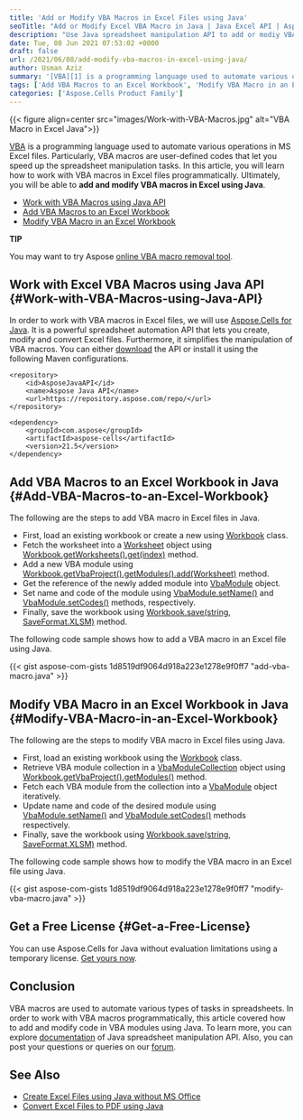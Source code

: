 ```yaml
---
title: 'Add or Modify VBA Macros in Excel Files using Java'
seoTitle: "Add or Modify Excel VBA Macro in Java | Java Excel API | Aspose"
description: "Use Java spreadsheet manipulation API to add or modiy VBA macro in Excel using Java. Access and manipulate the VBA modules attached to the worksheets."
date: Tue, 08 Jun 2021 07:53:02 +0000
draft: false
url: /2021/06/08/add-modify-vba-macros-in-excel-using-java/
author: Usman Aziz
summary: '[VBA][1] is a programming language used to automate various operations in MS Excel files. Particularly, VBA macros are user-defined codes that let you speed up the spreadsheet manipulation tasks. In this article, you will learn how to work with VBA macros in Excel files programmatically. Ultimately, you will be able to **add and modify VBA macros in Excel using Java**.'
tags: ['Add VBA Macros to an Excel Workbook', 'Modify VBA Macro in an Excel Workbook', 'Work with VBA Macros using Java API']
categories: ['Aspose.Cells Product Family']
---
```




{{< figure align=center src="images/Work-with-VBA-Macros.jpg" alt="VBA Macro in Excel Java">}}


[VBA][2] is a programming language used to automate various operations in MS Excel files. Particularly, VBA macros are user-defined codes that let you speed up the spreadsheet manipulation tasks. In this article, you will learn how to work with VBA macros in Excel files programmatically. Ultimately, you will be able to **add and modify VBA macros in Excel using Java**.

*   [Work with VBA Macros using Java API][3]
*   [Add VBA Macros to an Excel Workbook][4]
*   [Modify VBA Macro in an Excel Workbook][5]

**TIP**

You may want to try Aspose [online VBA macro removal tool][6].

## Work with Excel VBA Macros using Java API {#Work-with-VBA-Macros-using-Java-API}

In order to work with VBA macros in Excel files, we will use [Aspose.Cells for Java][7]. It is a powerful spreadsheet automation API that lets you create, modify and convert Excel files. Furthermore, it simplifies the manipulation of VBA macros. You can either [download][8] the API or install it using the following Maven configurations.

```
<repository>
    <id>AsposeJavaAPI</id>
    <name>Aspose Java API</name>
    <url>https://repository.aspose.com/repo/</url>
</repository>
```
```
<dependency>
    <groupId>com.aspose</groupId>
    <artifactId>aspose-cells</artifactId>
    <version>21.5</version>
</dependency>
```

## Add VBA Macros to an Excel Workbook in Java {#Add-VBA-Macros-to-an-Excel-Workbook}

The following are the steps to add VBA macro in Excel files in Java.

*   First, load an existing workbook or create a new using [Workbook][9] class.
*   Fetch the worksheet into a [Worksheet][10] object using [Workbook.getWorksheets().get(index)][11] method.
*   Add a new VBA module using [Workbook.getVbaProject().getModules().add(Worksheet)][12] method.
*   Get the reference of the newly added module into [VbaModule][13] object.
*   Set name and code of the module using [VbaModule.setName()][14] and [VbaModule.setCodes()][15] methods, respectively.
*   Finally, save the workbook using [Workbook.save(string, SaveFormat.XLSM)][16] method.

The following code sample shows how to add a VBA macro in an Excel file using Java.

{{< gist aspose-com-gists 1d8519df9064d918a223e1278e9f0ff7 "add-vba-macro.java" >}}

## Modify VBA Macro in an Excel Workbook in Java {#Modify-VBA-Macro-in-an-Excel-Workbook}

The following are the steps to modify VBA macro in Excel files using Java.

*   First, load an existing workbook using the [Workbook][17] class.
*   Retrieve VBA module collection in a [VbaModuleCollection][18] object using [Workbook.getVbaProject().getModules()][19] method.
*   Fetch each VBA module from the collection into a [VbaModule][20] object iteratively.
*   Update name and code of the desired module using [VbaModule.setName()][21] and [VbaModule.setCodes()][22] methods respectively.
*   Finally, save the workbook using [Workbook.save(string, SaveFormat.XLSM)][23] method.

The following code sample shows how to modify the VBA macro in an Excel file using Java.

{{< gist aspose-com-gists 1d8519df9064d918a223e1278e9f0ff7 "modify-vba-macro.java" >}}

## Get a Free License {#Get-a-Free-License}

You can use Aspose.Cells for Java without evaluation limitations using a temporary license. [Get yours now][24].

## Conclusion

VBA macros are used to automate various types of tasks in spreadsheets. In order to work with VBA macros programmatically, this article covered how to add and modify code in VBA modules using Java. To learn more, you can explore [documentation][25] of Java spreadsheet manipulation API. Also, you can post your questions or queries on our [forum][26].

## See Also

*   [Create Excel Files using Java without MS Office][27]
*   [Convert Excel Files to PDF using Java][28]




[1]: https://en.wikipedia.org/wiki/Visual_Basic_for_Applications
[2]: https://en.wikipedia.org/wiki/Visual_Basic_for_Applications
[3]: #Work-with-VBA-Macros-using-Java-API
[4]: #Add-VBA-Macros-to-an-Excel-Workbook
[5]: #Modify-VBA-Macro-in-an-Excel-Workbook
[6]: https://products.aspose.app/slides/remove-macros
[7]: https://products.aspose.com/cells/java
[8]: https://downloads.aspose.com/cells/java
[9]: https://apireference.aspose.com/cells/java/com.aspose.cells/Workbook
[10]: https://apireference.aspose.com/cells/java/com.aspose.cells/Worksheet
[11]: https://apireference.aspose.com/cells/java/com.aspose.cells/worksheetcollection#Item%20(int)
[12]: https://apireference.aspose.com/cells/java/com.aspose.cells/vbamodulecollection#add(com.aspose.cells.Worksheet)
[13]: https://apireference.aspose.com/cells/java/com.aspose.cells/VbaModule
[14]: https://apireference.aspose.com/cells/java/com.aspose.cells/vbamodule#Name
[15]: https://apireference.aspose.com/cells/java/com.aspose.cells/vbamodule#Codes
[16]: https://apireference.aspose.com/cells/java/com.aspose.cells/workbook#save(java.lang.String,%20int)
[17]: https://apireference.aspose.com/cells/java/com.aspose.cells/Workbook
[18]: https://apireference.aspose.com/cells/java/com.aspose.cells/VbaModuleCollection
[19]: https://apireference.aspose.com/cells/java/com.aspose.cells/vbaproject#Modules
[20]: https://apireference.aspose.com/cells/java/com.aspose.cells/VbaModule
[21]: https://apireference.aspose.com/cells/java/com.aspose.cells/vbamodule#Name
[22]: https://apireference.aspose.com/cells/java/com.aspose.cells/vbamodule#Codes
[23]: https://apireference.aspose.com/cells/java/com.aspose.cells/workbook#save(java.lang.String,%20int)
[24]: https://purchase.aspose.com/temporary-license
[25]: https://docs.aspose.com/cells/java/developer-guide/
[26]: https://forum.aspose.com/
[27]: https://blog.aspose.com/2020/10/13/create-excel-xlsx-xls-using-java-without-ms-office/
[28]: https://blog.aspose.com/2020/08/12/convert-excel-to-pdf-using-java/





